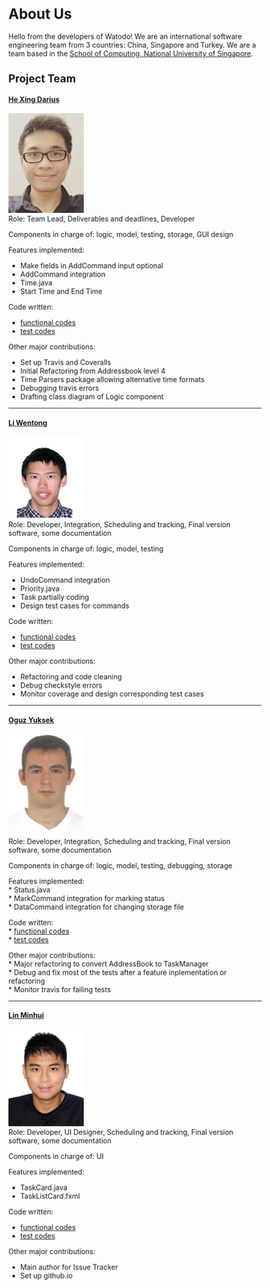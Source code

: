 # About Us

Hello from the developers of Watodo! We are an international software engineering team from 3 countries: China, Singapore and Turkey. We are a team based in the [School of Computing, National University of Singapore](http://www.comp.nus.edu.sg).

## Project Team

#### [He Xing Darius](https://github.com/hesingon) <br>
<img src="images/hesingon.png" width="150"><br>
Role: Team Lead, Deliverables and deadlines, Developer <br>

Components in charge of: logic, model, testing, storage, GUI design<br>

Features implemented:<br>
   * Make fields in AddCommand input optional<br>
   * AddCommand integration<br>
   * Time.java<br>
   * Start Time and End Time<br>

Code written: <br>
   * [functional codes](https://github.com/CS2103JAN2017-T15-B2/main/blob/master/collated/main/A0143873Y.md)<br>
   * [test codes](https://github.com/CS2103JAN2017-T15-B2/main/blob/master/collated/test/A0143873Y.md)<br>

Other major contributions:<br>
   * Set up Travis and Coveralls<br>
   * Initial Refactoring from Addressbook level 4<br>
   * Time Parsers package allowing alternative time formats<br>
   * Debugging travis errors<br>
   * Drafting class diagram of Logic component<br>

-----

#### [Li Wentong](http://github.com/Wentong-DST) <br>
<img src="images/wentong.png" width="150"><br>
Role: Developer, Integration, Scheduling and tracking, Final version software, some documentation <br>

Components in charge of: logic, model, testing<br>

Features implemented: <br>
   * UndoCommand integration<br>
   * Priority.java<br>
   * Task partially coding<br>
   * Design test cases for commands<br>

Code written:<br>
   * [functional codes](https://github.com/CS2103JAN2017-T15-B2/main/blob/master/collated/main/A0119505J.md)<br>
   * [test codes](https://github.com/CS2103JAN2017-T15-B2/main/blob/master/collated/test/A0119505J.md)<br>

Other major contributions:<br>
   * Refactoring and code cleaning<br>
   * Debug checkstyle errors<br>
   * Monitor coverage and design corresponding test cases<br>

-----

#### [Oguz Yuksek](http://github.com/yuksek) <br>
<img src="images/OguzYuksek.png" width="150"><br>
Role: Developer, Integration, Scheduling and tracking, Final version software, some documentation <br>

Components in charge of: logic, model, testing, debugging, storage<br>

Features implemented: <br>
    * Status.java<br>
    * MarkCommand integration for marking status<br>
    * DataCommand integration for changing storage file<br>

Code written:<br>
    * [functional codes](https://github.com/CS2103JAN2017-T15-B2/main/blob/master/collated/main/A0164393Y.md)<br>
    * [test codes](https://github.com/CS2103JAN2017-T15-B2/main/blob/master/collated/test/A0164393Y.md)<br>

Other major contributions:<br>
    * Major refactoring to convert AddressBook to TaskManager<br>
    * Debug and fix most of the tests after a feature inplementation or refactoring<br>
    * Monitor travis for failing tests<br>

-----

#### [Lin Minhui](http://github.com/lmh1234) <br>
<img src="images/minhui.png" width="150"><br>
Role: Developer, UI Designer, Scheduling and tracking, Final version software, some documentation<br>

Components in charge of: UI<br>

Features implemented: <br>
   * TaskCard.java<br>
   * TaskListCard.fxml<br>

Code written:<br>
   * [functional codes](https://github.com/CS2103JAN2017-T15-B2/main/blob/master/collated/main/A0130138U.md)<br>
   * [test codes](https://github.com/CS2103JAN2017-T15-B2/main/blob/master/collated/test/A0130138U.md)<br>
   
Other major contributions:<br>
   * Main author for Issue Tracker<br>
   * Set up github.io<br>
   
